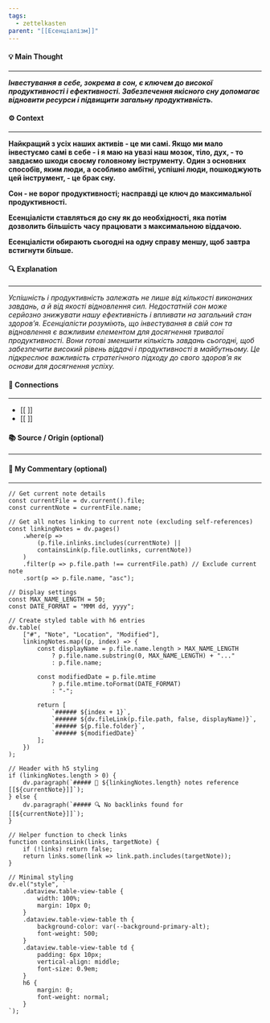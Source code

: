 ```yaml
---
tags:
  - zettelkasten
parent: "[[Есенціалізм]]"
---
```

#### 💡 Main Thought  
---
***Інвестування в себе, зокрема в сон, є ключем до високої продуктивності і ефективності. Забезпечення якісного сну допомагає відновити ресурси і підвищити загальну продуктивність.***

#### ⚙ Context  
---
**Найкращий з усіх наших активів - це ми самі. Якщо ми мало інвестуємо самі в себе - і я маю на увазі наш мозок, тіло, дух, - то завдаємо шкоди своєму головному інструменту. Один з основних способів, яким люди, а особливо амбітні, успішні люди, пошкоджують цей інструмент, - це брак сну.**

**Сон - не ворог продуктивності; насправді це ключ до максимальної продуктивності.**

**Есенціалісти ставляться до сну як до необхідності, яка потім дозволить більшість часу працювати з максимальною віддачою.**

**Есенціалісти обирають сьогодні на одну справу меншу, щоб завтра встигнути більше.**

#### 🔍 Explanation  
---
*Успішність і продуктивність залежать не лише від кількості виконаних завдань, а й від якості відновлення сил. Недостатній сон може серйозно знижувати нашу ефективність і впливати на загальний стан здоров’я. Есенціалісти розуміють, що інвестування в свій сон та відновлення є важливим елементом для досягнення тривалої продуктивності. Вони готові зменшити кількість завдань сьогодні, щоб забезпечити високий рівень віддачі і продуктивності в майбутньому. Це підкреслює важливість стратегічного підходу до свого здоров’я як основи для досягнення успіху.*

#### 🧱 Connections  
---
- [[ ]]  
- [[ ]]


#### 📚 Source / Origin (optional)  
---


#### 🧠 My Commentary (optional)  
---


```dataviewjs
// Get current note details
const currentFile = dv.current().file;
const currentNote = currentFile.name;

// Get all notes linking to current note (excluding self-references)
const linkingNotes = dv.pages()
    .where(p => 
        (p.file.inlinks.includes(currentNote) || 
        containsLink(p.file.outlinks, currentNote))
    )
    .filter(p => p.file.path !== currentFile.path) // Exclude current note
    .sort(p => p.file.name, "asc");

// Display settings
const MAX_NAME_LENGTH = 50;
const DATE_FORMAT = "MMM dd, yyyy";

// Create styled table with h6 entries
dv.table(
    ["#", "Note", "Location", "Modified"],
    linkingNotes.map((p, index) => {
        const displayName = p.file.name.length > MAX_NAME_LENGTH
            ? p.file.name.substring(0, MAX_NAME_LENGTH) + "..." 
            : p.file.name;
        
        const modifiedDate = p.file.mtime 
            ? p.file.mtime.toFormat(DATE_FORMAT) 
            : "-";

        return [
            `###### ${index + 1}`,
            `###### ${dv.fileLink(p.file.path, false, displayName)}`,
            `###### ${p.file.folder}`,
            `###### ${modifiedDate}`
        ];
    })
);

// Header with h5 styling
if (linkingNotes.length > 0) {
    dv.paragraph(`##### 📌 ${linkingNotes.length} notes reference [[${currentNote}]]`);
} else {
    dv.paragraph(`##### 🔍 No backlinks found for [[${currentNote}]]`);
}

// Helper function to check links
function containsLink(links, targetNote) {
    if (!links) return false;
    return links.some(link => link.path.includes(targetNote));
}

// Minimal styling
dv.el("style", `
    .dataview.table-view-table {
        width: 100%;
        margin: 10px 0;
    }
    .dataview.table-view-table th {
        background-color: var(--background-primary-alt);
        font-weight: 500;
    }
    .dataview.table-view-table td {
        padding: 6px 10px;
        vertical-align: middle;
        font-size: 0.9em;
    }
    h6 {
        margin: 0;
        font-weight: normal;
    }
`);
```